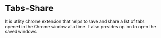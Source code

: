 # Tabs-Share

It is utility chrome extension that helps to save and share a list of tabs opened in the Chrome window at a time. It also provides option to open the saved windows.